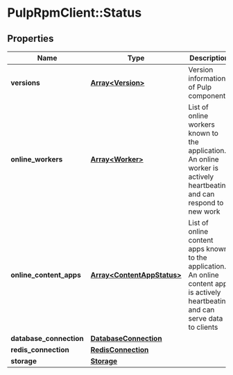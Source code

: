 # PulpRpmClient::Status

## Properties
Name | Type | Description | Notes
------------ | ------------- | ------------- | -------------
**versions** | [**Array&lt;Version&gt;**](Version.md) | Version information of Pulp components | 
**online_workers** | [**Array&lt;Worker&gt;**](Worker.md) | List of online workers known to the application. An online worker is actively heartbeating and can respond to new work | 
**online_content_apps** | [**Array&lt;ContentAppStatus&gt;**](ContentAppStatus.md) | List of online content apps known to the application. An online content app is actively heartbeating and can serve data to clients | 
**database_connection** | [**DatabaseConnection**](DatabaseConnection.md) |  | 
**redis_connection** | [**RedisConnection**](RedisConnection.md) |  | 
**storage** | [**Storage**](Storage.md) |  | [optional] 


